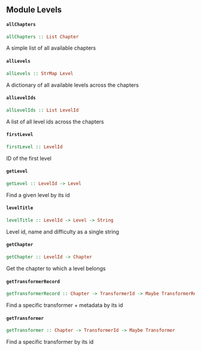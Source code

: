 ## Module Levels

#### `allChapters`

``` purescript
allChapters :: List Chapter
```

A simple list of all available chapters

#### `allLevels`

``` purescript
allLevels :: StrMap Level
```

A dictionary of all available levels across the chapters

#### `allLevelIds`

``` purescript
allLevelIds :: List LevelId
```

A list of all level ids across the chapters

#### `firstLevel`

``` purescript
firstLevel :: LevelId
```

ID of the first level

#### `getLevel`

``` purescript
getLevel :: LevelId -> Level
```

Find a given level by its id

#### `levelTitle`

``` purescript
levelTitle :: LevelId -> Level -> String
```

Level id, name and difficulty as a single string

#### `getChapter`

``` purescript
getChapter :: LevelId -> Chapter
```

Get the chapter to which a level belongs

#### `getTransformerRecord`

``` purescript
getTransformerRecord :: Chapter -> TransformerId -> Maybe TransformerRecord
```

Find a specific transformer + metadata by its id

#### `getTransformer`

``` purescript
getTransformer :: Chapter -> TransformerId -> Maybe Transformer
```

Find a specific transformer by its id


